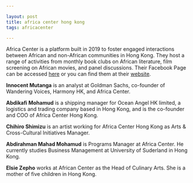 ```yaml
---

layout: post
title: africa center hong kong
tags: africacenter

---
```


Africa Center is a platform built in 2019 to foster engaged interactions between African and non-African communities in Hong Kong. They host a range of activities from monthly book clubs on African literature, film screening on African movies, and panel discussions. Their Facebook Page can be accessed [here]( https://www.facebook.com/africacenterhk/) or you can find them at their [website]( http://www.africacenterhk.com/). 

**Innocent Mutanga** is an analyst at Goldman Sachs, co-founder of Wandering Voices, Harmony HK, and Africa Center. 

**Abdikafi Mohamud** is a shipping manager for Ocean Angel HK limited, a logistics and trading company based in Hong Kong, and is the co-founder and COO of Africa Center Hong Kong.

**Chihiro Shimizu** is an artist working for Africa Center Hong Kong as Arts & Cross-Cultural Initiatives Manager. 

**Abdirahman Mahad Mohamud** is Programs Manager at Africa Center. He currently studies Business Management at University of Suderland in Hong Kong. 

**Elsie Zepho** works at African Center as the Head of Culinary Arts. She is a mother of five children in Hong Kong. 
